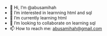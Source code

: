 - 👋 Hi, I’m @abusamihah
- 👀 I’m interested in learnning html and sql
- 🌱 I’m currently learning html
- 💞️ I’m looking to collaborate on learning sql
- 📫 How to reach me: abusamihah@gmail.com

<!---
abusamihah/abusamihah is a ✨ special ✨ repository because its `README.md` (this file) appears on your GitHub profile.
You can click the Preview link to take a look at your changes.
--->
